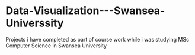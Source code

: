 # Data-Visualization---Swansea-Universsity
Projects i have completed as part of course work while i was studying MSc Computer Science in Swansea University 
